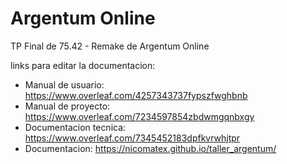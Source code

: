 # Argentum Online
TP Final de 75.42 - Remake de Argentum Online

links para editar la documentacion:
+ Manual de usuario: https://www.overleaf.com/4257343737fypszfwghbnb
+ Manual de proyecto: https://www.overleaf.com/7234597854zbdwmgqnbxgy
+ Documentacion tecnica: https://www.overleaf.com/7345452183dpfkvrwhjtpr
+ Documentacion: https://nicomatex.github.io/taller_argentum/
